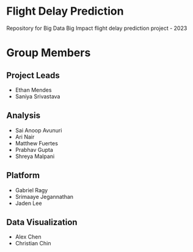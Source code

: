 # Flight Delay Prediction
Repository for Big Data Big Impact flight delay prediction project - 2023

# Group Members
## Project Leads
* Ethan Mendes
* Saniya Srivastava

## Analysis
* Sai Anoop Avunuri
* Ari Nair
* Matthew Fuertes
* Prabhav Gupta
* Shreya Malpani

## Platform
* Gabriel Ragy
* Srimaaye Jegannathan
* Jaden Lee

## Data Visualization
* Alex Chen
* Christian Chin
